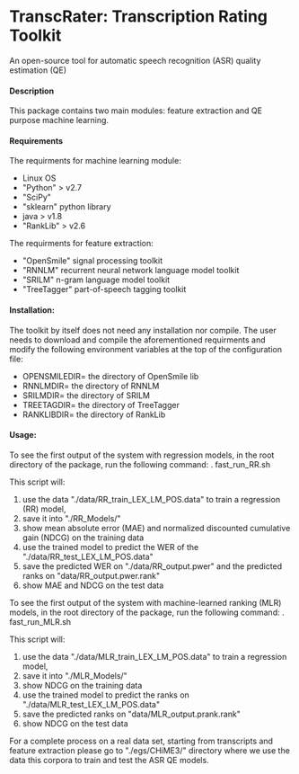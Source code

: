 # TranscRater: Transcription Rating Toolkit
An open-source tool for  automatic speech recognition (ASR) quality estimation (QE)

#### Description
This package contains two main modules: feature extraction and QE purpose machine learning. 

#### Requirements
The requirments for machine learning module:
- Linux OS
- "Python" > v2.7
- "SciPy" 
- "sklearn" python library
- java > v1.8
- "RankLib" > v2.6

The requirments for feature extraction:
- "OpenSmile" signal processing toolkit
- "RNNLM" recurrent neural network language model toolkit
- "SRILM" n-gram language model toolkit
- "TreeTagger" part-of-speech tagging toolkit

#### Installation:
The toolkit by itself does not need any installation nor compile. The user needs to download and compile the aforementioned requirments and modify the following environment variables at the top of the configuration file:

- OPENSMILEDIR= the directory of OpenSmile lib
- RNNLMDIR= the directory of RNNLM
- SRILMDIR= the directory of SRILM
- TREETAGDIR= the directory of TreeTagger
- RANKLIBDIR= the directory of RankLib

#### Usage:
To see the first output of the system with regression models, in the root directory of the package, run the following command:
. fast_run_RR.sh

This script will:
1) use the data "./data/RR_train_LEX_LM_POS.data" to train a regression (RR) model,
2) save it into "./RR_Models/"
3) show mean absolute error (MAE) and normalized discounted cumulative gain (NDCG) on the training data
4) use the trained model to predict the WER of the "./data/RR_test_LEX_LM_POS.data"
5) save the predicted WER on "./data/RR_output.pwer" and the predicted ranks on "data/RR_output.pwer.rank"
6) show MAE and NDCG on the test data

To see the first output of the system with machine-learned ranking (MLR) models, in the root directory of the package, run the following command:
. fast_run_MLR.sh

This script will:
1) use the data "./data/MLR_train_LEX_LM_POS.data" to train a regression model,
2) save it into "./MLR_Models/"
3) show NDCG on the training data
4) use the trained model to predict the ranks on "./data/MLR_test_LEX_LM_POS.data"
5) save the predicted ranks on "data/MLR_output.prank.rank"
6) show NDCG on the test data

For a complete process on a real data set, starting from transcripts and feature extraction please go to "./egs/CHiME3/" directory where we use the data this corpora to train and test the ASR QE models. 






